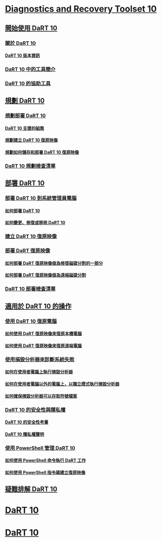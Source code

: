 # [Diagnostics and Recovery Toolset 10](index.md)
## [開始使用 DaRT 10](getting-started-with-dart-10.md)
### [關於 DaRT 10](about-dart-10.md)
#### [DaRT 10 版本資訊](release-notes-for-dart-10.md)
### [DaRT 10 中的工具簡介](overview-of-the-tools-in-dart-10.md)
### [DaRT 10 的協助工具](accessibility-for-dart-10.md)
## [規劃 DaRT 10](planning-for-dart-10.md)
### [規劃部署 DaRT 10](planning-to-deploy-dart-10.md)
#### [DaRT 10 支援的組態](dart-10-supported-configurations.md)
#### [規劃建立 DaRT 10 復原映像](planning-to-create-the-dart-10-recovery-image.md)
#### [規劃如何儲存和部署 DaRT 10 復原映像](planning-how-to-save-and-deploy-the-dart-10-recovery-image.md)
### [DaRT 10 規劃檢查清單](dart-10-planning-checklist.md)
## [部署 DaRT 10](deploying-dart-10.md)
### [部署 DaRT 10 到系統管理員電腦](deploying-dart-10-to-administrator-computers.md)
#### [如何部署 DaRT 10](how-to-deploy-dart-10.md)
#### [如何變更、修復或移除 DaRT 10](how-to-change-repair-or-remove-dart-10.md)
### [建立 DaRT 10 復原映像](creating-the-dart-10-recovery-image.md)
### [部署 DaRT 復原映像](deploying-the-dart-recovery-image-dart-10.md)
#### [如何部署 DaRT 復原映像做為修復磁碟分割的一部分](how-to-deploy-the-dart-recovery-image-as-part-of-a-recovery-partition-dart-10.md)
#### [如何部署 DaRT 復原映像做為遠端磁碟分割](how-to-deploy-the-dart-recovery-image-as-a-remote-partition-dart-10.md)
### [DaRT 10 部署檢查清單](dart-10-deployment-checklist.md)
## [適用於 DaRT 10 的操作](operations-for-dart-10.md)
### [使用 DaRT 10 復原電腦](recovering-computers-using-dart-10.md)
#### [如何使用 DaRT 復原映像來復原本機電腦](how-to-recover-local-computers-by-using-the-dart-recovery-image-dart-10.md)
#### [如何使用 DaRT 復原映像來復原遠端電腦](how-to-recover-remote-computers-by-using-the-dart-recovery-image-dart-10.md)
### [使用損毀分析器來診斷系統失敗](diagnosing-system-failures-with-crash-analyzer-dart-10.md)
#### [如何在使用者電腦上執行損毀分析器](how-to-run-the-crash-analyzer-on-an-end-user-computer-dart-10.md)
#### [如何在使用者電腦以外的電腦上，以獨立模式執行損毀分析器](how-to-run-the-crash-analyzer-in-stand-alone-mode-on-a-computer-other-than-an-end-user-computer-dart-10.md)
#### [如何確保損毀分析器可以存取符號檔案](how-to-ensure-that-crash-analyzer-can-access-symbol-files-dart-10.md)
### [DaRT 10 的安全性與隱私權](security-and-privacy-for-dart-10.md)
#### [DaRT 10 的安全性考量](security-considerations-for-dart-10.md)
#### [DaRT 10 隱私權聲明](dart-10-privacy-statement.md)
### [使用 PowerShell 管理 DaRT 10](administering-dart-10-using-powershell.md)
#### [如何使用 PowerShell 命令執行 DaRT 工作](how-to-perform-dart-tasks-by-using-powershell-commands-dart-10.md)
#### [如何使用 PowerShell 指令碼建立復原映像](how-to-use-a-powershell-script-to-create-the-recovery-image-dart-10.md)
## [疑難排解 DaRT 10](troubleshooting-dart-10.md)
# [DaRT 10](dart-10--c--page.md)
# [DaRT 10](dart-10-cover-page.md)

